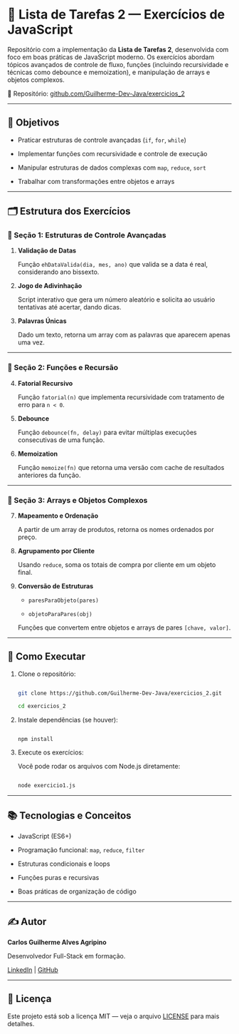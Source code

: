 # 📘 Lista de Tarefas 2 — Exercícios de JavaScript



Repositório com a implementação da **Lista de Tarefas 2**, desenvolvida com foco em boas práticas de JavaScript moderno. Os exercícios abordam tópicos avançados de controle de fluxo, funções (incluindo recursividade e técnicas como debounce e memoization), e manipulação de arrays e objetos complexos.



🔗 Repositório: [github.com/Guilherme-Dev-Java/exercicios_2](https://github.com/Guilherme-Dev-Java/exercicios_2)



---



## 🧠 Objetivos



- Praticar estruturas de controle avançadas (`if`, `for`, `while`)

- Implementar funções com recursividade e controle de execução

- Manipular estruturas de dados complexas com `map`, `reduce`, `sort`

- Trabalhar com transformações entre objetos e arrays



---



## 🗂️ Estrutura dos Exercícios



### 🔹 Seção 1: Estruturas de Controle Avançadas



1. **Validação de Datas**  

   Função `ehDataValida(dia, mes, ano)` que valida se a data é real, considerando ano bissexto.



2. **Jogo de Adivinhação**  

   Script interativo que gera um número aleatório e solicita ao usuário tentativas até acertar, dando dicas.



3. **Palavras Únicas**  

   Dado um texto, retorna um array com as palavras que aparecem apenas uma vez.



---



### 🔹 Seção 2: Funções e Recursão



4. **Fatorial Recursivo**  

   Função `fatorial(n)` que implementa recursividade com tratamento de erro para `n < 0`.



5. **Debounce**  

   Função `debounce(fn, delay)` para evitar múltiplas execuções consecutivas de uma função.



6. **Memoization**  

   Função `memoize(fn)` que retorna uma versão com cache de resultados anteriores da função.



---



### 🔹 Seção 3: Arrays e Objetos Complexos



7. **Mapeamento e Ordenação**  

   A partir de um array de produtos, retorna os nomes ordenados por preço.



8. **Agrupamento por Cliente**  

   Usando `reduce`, soma os totais de compra por cliente em um objeto final.



9. **Conversão de Estruturas**  

   - `paresParaObjeto(pares)`  

   - `objetoParaPares(obj)`  

   Funções que convertem entre objetos e arrays de pares `[chave, valor]`.



---



## 🚀 Como Executar



1. Clone o repositório:

   ```bash

   git clone https://github.com/Guilherme-Dev-Java/exercicios_2.git

   cd exercicios_2

   ```



2. Instale dependências (se houver):

   ```bash

   npm install

   ```



3. Execute os exercícios:

   Você pode rodar os arquivos com Node.js diretamente:

   ```bash

   node exercicio1.js

   ```



---



## 📚 Tecnologias e Conceitos



- JavaScript (ES6+)

- Programação funcional: `map`, `reduce`, `filter`

- Estruturas condicionais e loops

- Funções puras e recursivas

- Boas práticas de organização de código



---



## ✍️ Autor



**Carlos Guilherme Alves Agripino**  

Desenvolvedor Full-Stack em formação.



[LinkedIn](https://www.linkedin.com/in/carlos-guilherme-alves-agripino/) | [GitHub](https://github.com/Guilherme-Dev-Java)



---



## 📄 Licença



Este projeto está sob a licença MIT — veja o arquivo [LICENSE](LICENSE) para mais detalhes.
